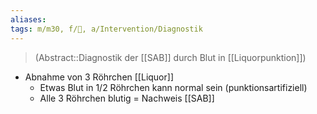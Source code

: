 ```yaml
---
aliases: 
tags: m/m30, f/🧠, a/Intervention/Diagnostik
---
```

> (Abstract::Diagnostik der [[SAB]] durch Blut in [[Liquorpunktion]])
- Abnahme von 3 Röhrchen [[Liquor]]
	- Etwas Blut in 1/2 Röhrchen kann normal sein (punktionsartifiziell)
	- Alle 3 Röhrchen blutig = Nachweis [[SAB]]